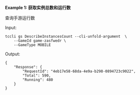 **Example 1: 获取实例总数和运行数**

查询手游运行数

Input: 

```
tccli gs DescribeInstancesCount --cli-unfold-argument  \
    --GameId game-zasfwedr \
    --GameType MOBILE
```

Output: 
```
{
    "Response": {
        "RequestId": "4eb17e58-68da-4e9a-b298-0894723c9022",
        "Total": 590,
        "Running": 480
    }
}
```

